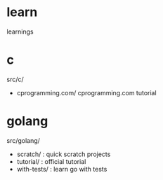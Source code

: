 # learn
learnings

# c
src/c/
 - cprogramming.com/ cprogramming.com tutorial

# golang
src/golang/
 - scratch/ : quick scratch projects
 - tutorial/ : official tutorial
 - with-tests/ : learn go with tests
